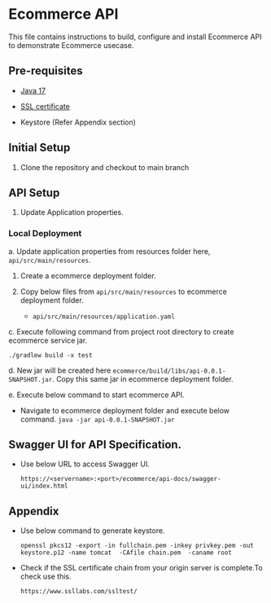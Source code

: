 # Ecommerce API

This file contains instructions to build, configure and install Ecommerce API to demonstrate Ecommerce usecase.

## Pre-requisites

- [Java 17](https://www.oracle.com/java/technologies/downloads/)

- [SSL certificate](https://letsencrypt.org/)

- Keystore (Refer Appendix section)

## Initial Setup

1. Clone the repository and checkout to main branch

## API Setup

1. Update Application properties.

### **Local Deployment**

a. Update application properties from resources folder here, `api/src/main/resources`.

1. Create a ecommerce deployment folder.

2. Copy below files from `api/src/main/resources` to ecommerce deployment folder.

   - `api/src/main/resources/application.yaml`

c. Execute following command from project root directory to create ecommerce service jar.

`./gradlew build -x test`

d. New jar will be created here `ecommerce/build/libs/api-0.0.1-SNAPSHOT.jar`. Copy this same jar in ecommerce deployment folder.

e. Execute below command to start ecommerce API.

- Navigate to ecommerce deployment folder and execute below command.
  `java -jar api-0.0.1-SNAPSHOT.jar`

## Swagger UI for API Specification.

- Use below URL to access Swagger UI.

  `https://<servername>:<port>/ecommerce/api-docs/swagger-ui/index.html`

## Appendix

- Use below command to generate keystore.

  `openssl pkcs12 -export -in fullchain.pem -inkey privkey.pem -out keystore.p12 -name tomcat  -CAfile chain.pem  -caname root`

- Check if the SSL certificate chain from your origin server is complete.To check use this.

  `https://www.ssllabs.com/ssltest/`
